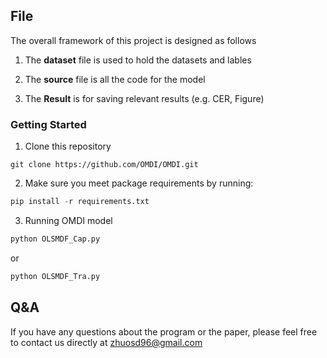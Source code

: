 
## File

The overall framework of this project is designed as follows
1. The **dataset** file is used to hold the datasets and lables

2. The **source** file is all the code for the model

3. The **Result** is for saving relevant results (e.g. CER, Figure)

### Getting Started
1. Clone this repository

```
git clone https://github.com/OMDI/OMDI.git
```

2. Make sure you meet package requirements by running:

```python
pip install -r requirements.txt
```

3. Running OMDI model

```python
python OLSMDF_Cap.py
```

or 

```python
python OLSMDF_Tra.py
```

## Q&A
If you have any questions about the program or the paper, please feel free to contact us directly at zhuosd96@gmail.com


